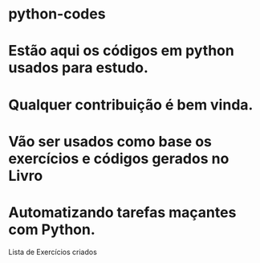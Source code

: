 # python-codes
# Estão aqui os códigos em python usados para estudo.
# Qualquer contribuição é bem vinda.
# Vão ser usados como base os exercícios e códigos gerados no Livro
# Automatizando tarefas maçantes com Python.

Lista de  Exercícios criados
